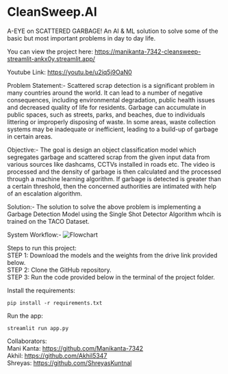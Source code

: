 # CleanSweep.AI
A-EYE on SCATTERED GARBAGE! An AI & ML solution to solve some of the basic but most important problems in day to day life.  

You can view the project here: https://manikanta-7342-cleansweep-streamlit-ankx0y.streamlit.app/

Youtube Link: https://youtu.be/u2iq5j9OaN0

Problem Statement:- Scattered scrap detection is a significant problem in many countries around the world. It can lead to a number of negative consequences, including environmental degradation, public health issues and decreased quality of life for residents.
Garbage can accumulate in public spaces, such as streets, parks, and beaches, due to individuals littering or improperly disposing of waste.
In some areas, waste collection systems may be inadequate or inefficient, leading to a build-up of garbage in certain areas.

Objective:- The goal is design an object classification model which segregates garbage and scattered scrap from the given input data from various sources like dashcams, CCTVs installed in roads etc.
The video is processed and the density of garbage is then calculated and the processed through a machine learning algorithm.
If garbage is detected is greater than a certain threshold, then the concerned authorities are intimated with help of an escalation algorithm.

Solution:- The solution to solve the above problem is implementing a Garbage Detection Model using the Single Shot Detector Algorithm whcih is trained on the TACO Dataset. 

System Workflow:-
![Flowchart](https://user-images.githubusercontent.com/80829447/208266806-8d21746e-7aa9-4147-8169-4d3ae4e526b1.png)

Steps to run this project:  
STEP 1: Download the models and the weights from the drive link provided below.  
STEP 2: Clone the GitHub repository.  
STEP 3: Run the code provided below in the terminal of the project folder.

Install the requirements:
```
pip install -r requirements.txt
```

Run the app:
```
streamlit run app.py
```

Collaborators:  
Mani Kanta: https://github.com/Manikanta-7342  
Akhil: https://github.com/Akhil5347  
Shreyas: https://github.com/ShreyasKuntnal

